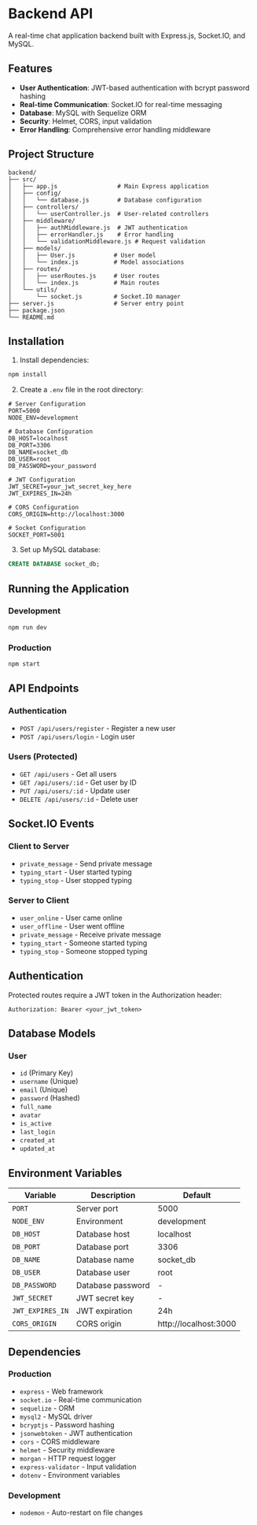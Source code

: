 # Backend API

A real-time chat application backend built with Express.js, Socket.IO, and MySQL.

## Features

- **User Authentication**: JWT-based authentication with bcrypt password hashing
- **Real-time Communication**: Socket.IO for real-time messaging
- **Database**: MySQL with Sequelize ORM
- **Security**: Helmet, CORS, input validation
- **Error Handling**: Comprehensive error handling middleware

## Project Structure

```
backend/
├── src/
│   ├── app.js                 # Main Express application
│   ├── config/
│   │   └── database.js        # Database configuration
│   ├── controllers/
│   │   └── userController.js  # User-related controllers
│   ├── middleware/
│   │   ├── authMiddleware.js  # JWT authentication
│   │   ├── errorHandler.js    # Error handling
│   │   └── validationMiddleware.js # Request validation
│   ├── models/
│   │   ├── User.js           # User model
│   │   └── index.js          # Model associations
│   ├── routes/
│   │   ├── userRoutes.js     # User routes
│   │   └── index.js          # Main routes
│   └── utils/
│       └── socket.js         # Socket.IO manager
├── server.js                 # Server entry point
├── package.json
└── README.md
```

## Installation

1. Install dependencies:
```bash
npm install
```

2. Create a `.env` file in the root directory:
```env
# Server Configuration
PORT=5000
NODE_ENV=development

# Database Configuration
DB_HOST=localhost
DB_PORT=3306
DB_NAME=socket_db
DB_USER=root
DB_PASSWORD=your_password

# JWT Configuration
JWT_SECRET=your_jwt_secret_key_here
JWT_EXPIRES_IN=24h

# CORS Configuration
CORS_ORIGIN=http://localhost:3000

# Socket Configuration
SOCKET_PORT=5001
```

3. Set up MySQL database:
```sql
CREATE DATABASE socket_db;
```

## Running the Application

### Development
```bash
npm run dev
```

### Production
```bash
npm start
```

## API Endpoints

### Authentication
- `POST /api/users/register` - Register a new user
- `POST /api/users/login` - Login user

### Users (Protected)
- `GET /api/users` - Get all users
- `GET /api/users/:id` - Get user by ID
- `PUT /api/users/:id` - Update user
- `DELETE /api/users/:id` - Delete user

## Socket.IO Events

### Client to Server
- `private_message` - Send private message
- `typing_start` - User started typing
- `typing_stop` - User stopped typing

### Server to Client
- `user_online` - User came online
- `user_offline` - User went offline
- `private_message` - Receive private message
- `typing_start` - Someone started typing
- `typing_stop` - Someone stopped typing

## Authentication

Protected routes require a JWT token in the Authorization header:
```
Authorization: Bearer <your_jwt_token>
```

## Database Models

### User
- `id` (Primary Key)
- `username` (Unique)
- `email` (Unique)
- `password` (Hashed)
- `full_name`
- `avatar`
- `is_active`
- `last_login`
- `created_at`
- `updated_at`

## Environment Variables

| Variable | Description | Default |
|----------|-------------|---------|
| `PORT` | Server port | 5000 |
| `NODE_ENV` | Environment | development |
| `DB_HOST` | Database host | localhost |
| `DB_PORT` | Database port | 3306 |
| `DB_NAME` | Database name | socket_db |
| `DB_USER` | Database user | root |
| `DB_PASSWORD` | Database password | - |
| `JWT_SECRET` | JWT secret key | - |
| `JWT_EXPIRES_IN` | JWT expiration | 24h |
| `CORS_ORIGIN` | CORS origin | http://localhost:3000 |

## Dependencies

### Production
- `express` - Web framework
- `socket.io` - Real-time communication
- `sequelize` - ORM
- `mysql2` - MySQL driver
- `bcryptjs` - Password hashing
- `jsonwebtoken` - JWT authentication
- `cors` - CORS middleware
- `helmet` - Security middleware
- `morgan` - HTTP request logger
- `express-validator` - Input validation
- `dotenv` - Environment variables

### Development
- `nodemon` - Auto-restart on file changes 